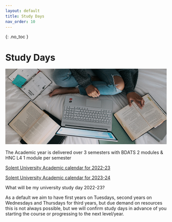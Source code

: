 ```yaml
---
layout: default
title: Study Days
nav_order: 10
---
```


{: .no_toc }

# Study Days

![windows-v94mlgvsza4-unsplash.jpg](./images/windows-v94mlgvsza4-unsplash.jpg)

The Academic year is delivered over 3 semesters with BDATS 2 modules &  HNC L4 1 module per semester 

[Solent University Academic calendar for 2022-23](https://students.solent.ac.uk/official-documents/policy-governance-and-information/academic-calendar-2022-23.pdf)

[Solent University Academic calendar for 2023-24](https://students.solent.ac.uk/official-documents/policy-governance-and-information/academic-calendar-2023-24.pdf)

What will be my university study day 2022-23?

As a default we aim to have first years on Tuesdays, second years on Wednesdays and Thursdays for third years, but due demand on resources this is not always possible, but we will confirm study days in advance of you starting the course or progressing to the next level/year.

<!--

1st Year (Level 4)

* COM412 - Introduction to Networks and Security Watch Video Lecture 9:00-10:00 (NO ROOM)

* COM411 - Problem-Solving through Programming Tutor: darren.cunningham@solent.ac.uk 10:00-12:00 Room JM312

* COM412 - Introduction to Networks and Security Tutor: michael.smith@solent.ac.uk 15:00-17:00 Room JM406
*)
*There will be time mid-day for lunch and self-study/assessment work*

•	Semester 2 (Jan-May) - TBC
•	Semester 3 (May-Sept) - TBC (Blended online learning)



##  2nd Year (Level 5)

**Network Engineer:**

* COM515 - Enterprise Networks with warren.earle@solent.ac.uk 9:00-11:00 Room JM404

* COM511  Network Systems Automation neville.palmer@solent.ac.uk 15:00-18:00 Room JM404

**Cyber Security:**

* COM521 Ethical Hacking & Pen Testing with warren.earle@solent.ac.uk 11:00-14:00 Room JM406

* COM511  Network Systems Automation with neville.palmer@solent.ac.uk 15:00-18:00 Room JM404

**Software Engineer:**

* COM528 - Oriented Design & Dev with nick.whitelegg@solent.ac.uk Lecture 9:00-10:00 Room TS414
Lab 10:00-12:00 Room JM310

*Time to watch the pre-watch Advance Database video lecture*

* COM519 - Advance Database Systems with joe.appleton@solent.ac.uk 14:00-16:00 Room JM311


**Data Analyst:**

* COM519 - Advance Database Systems with joe.appleton@solent.ac.uk 14:00-16:00 Room JM311

*Time to watch the pre-watch Advance Database video lecture*

* COM519 - Advance Database Systems with joe.appleton@solent.ac.uk 14:00-16:00 Room JM311


•	Semester 2 (Jan-May) - TBC
•	Semester 3 (May-Sept) - TBC  (Blended online learning)


**3rd Year (Level 6)**

## Semester 1 (Sept-Jan) - Cyber & Network Eng Tuesday & other pathways Thursday

**Network Engineer Tuesday:**

* COM611 - Computer Systems with kalin.penev@solent.ac.uk - 9:00-13:00 JM406

* COM615 - Network Management with neville.palmer@solent.ac.uk - 14:00 -18:00 Room JM404

**Cyber Security Tuesday:**

* COM613 - CyberOps with warren.earle@solent.ac.uk - 9:00-12:00 Room JM404

* COM615 - Network Management with neville.palmer@solent.ac.uk - 14:00 -18:00 Room JM404

**Software Engineer Thursday:**

* COM624 Machine Learning with femi.isiaq@solent.ac.uk - 9:00-12:00 Room RM701

* Time to watch the pre-watch DevOps video lecture *- 

* COM619 DevOps with joe.appleton@solent.ac.uk - 15:00-17:00 Room HC210

**Data Analyst Thursday:**

* COM624 Machine Learning with femi.isiaq@solent.ac.uk - 9:00-12:00 Room RM701

* COM621  UX Strategies with anthony.basiel@solent.ac.uk - 13:00-16:00 Room JM412

**Business Analyst Thursday:**

* COM618 Data Science with **TBC** - 9:00-12:00 Room RM135

* COM621  UX Strategies with anthony.basiel@solent.ac.uk - 13:00-16:00 Room JM412


•	Semester 2 (Jan-May) -TBC
•	Semester 3 (May-Sept) - Thursdays  (Blended online learning

-->


